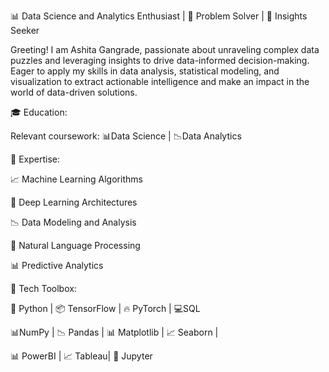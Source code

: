 📊 Data Science and Analytics Enthusiast | 🧩 Problem Solver | 🌟 Insights Seeker

Greeting! I am Ashita Gangrade, passionate about unraveling complex data puzzles and leveraging insights to drive data-informed decision-making. Eager to apply my skills in data analysis, statistical modeling, and visualization to extract actionable intelligence and make an impact in the world of data-driven solutions.

🎓 Education:

Relevant coursework: 📊Data Science | 📉Data Analytics

💼 Expertise:

📈 Machine Learning Algorithms

🧠 Deep Learning Architectures

📉 Data Modeling and Analysis

🤖 Natural Language Processing

📊 Predictive Analytics

🔧 Tech Toolbox:

🐍 Python | 📦 TensorFlow | 🔥 PyTorch | 💻SQL

📊NumPy | 📉 Pandas | 📊 Matplotlib | 📈 Seaborn |

📊 PowerBI | 📈 Tableau| 📓 Jupyter
